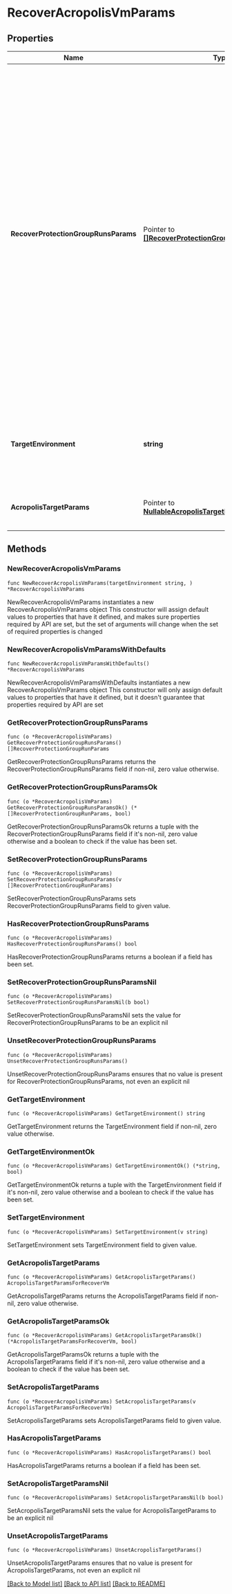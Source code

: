 # RecoverAcropolisVmParams

## Properties

Name | Type | Description | Notes
------------ | ------------- | ------------- | -------------
**RecoverProtectionGroupRunsParams** | Pointer to [**[]RecoverProtectionGroupRunParams**](RecoverProtectionGroupRunParams.md) | Specifies the Protection Group Runs params to recover. All the VM&#39;s that are successfully backed up by specified Runs will be recovered. This can be specified along with individual snapshots of VMs. User has to make sure that specified Object snapshots and Protection Group Runs should not have any intersection. For example, user cannot specify multiple Runs which has same Object or an Object snapshot and a Run which has same Object&#39;s snapshot. | [optional] 
**TargetEnvironment** | **string** | Specifies the environment of the recovery target. The corresponding params below must be filled out. | 
**AcropolisTargetParams** | Pointer to [**NullableAcropolisTargetParamsForRecoverVm**](AcropolisTargetParamsForRecoverVm.md) | Specifies the params for recovering to a Acropolis target. | [optional] 

## Methods

### NewRecoverAcropolisVmParams

`func NewRecoverAcropolisVmParams(targetEnvironment string, ) *RecoverAcropolisVmParams`

NewRecoverAcropolisVmParams instantiates a new RecoverAcropolisVmParams object
This constructor will assign default values to properties that have it defined,
and makes sure properties required by API are set, but the set of arguments
will change when the set of required properties is changed

### NewRecoverAcropolisVmParamsWithDefaults

`func NewRecoverAcropolisVmParamsWithDefaults() *RecoverAcropolisVmParams`

NewRecoverAcropolisVmParamsWithDefaults instantiates a new RecoverAcropolisVmParams object
This constructor will only assign default values to properties that have it defined,
but it doesn't guarantee that properties required by API are set

### GetRecoverProtectionGroupRunsParams

`func (o *RecoverAcropolisVmParams) GetRecoverProtectionGroupRunsParams() []RecoverProtectionGroupRunParams`

GetRecoverProtectionGroupRunsParams returns the RecoverProtectionGroupRunsParams field if non-nil, zero value otherwise.

### GetRecoverProtectionGroupRunsParamsOk

`func (o *RecoverAcropolisVmParams) GetRecoverProtectionGroupRunsParamsOk() (*[]RecoverProtectionGroupRunParams, bool)`

GetRecoverProtectionGroupRunsParamsOk returns a tuple with the RecoverProtectionGroupRunsParams field if it's non-nil, zero value otherwise
and a boolean to check if the value has been set.

### SetRecoverProtectionGroupRunsParams

`func (o *RecoverAcropolisVmParams) SetRecoverProtectionGroupRunsParams(v []RecoverProtectionGroupRunParams)`

SetRecoverProtectionGroupRunsParams sets RecoverProtectionGroupRunsParams field to given value.

### HasRecoverProtectionGroupRunsParams

`func (o *RecoverAcropolisVmParams) HasRecoverProtectionGroupRunsParams() bool`

HasRecoverProtectionGroupRunsParams returns a boolean if a field has been set.

### SetRecoverProtectionGroupRunsParamsNil

`func (o *RecoverAcropolisVmParams) SetRecoverProtectionGroupRunsParamsNil(b bool)`

 SetRecoverProtectionGroupRunsParamsNil sets the value for RecoverProtectionGroupRunsParams to be an explicit nil

### UnsetRecoverProtectionGroupRunsParams
`func (o *RecoverAcropolisVmParams) UnsetRecoverProtectionGroupRunsParams()`

UnsetRecoverProtectionGroupRunsParams ensures that no value is present for RecoverProtectionGroupRunsParams, not even an explicit nil
### GetTargetEnvironment

`func (o *RecoverAcropolisVmParams) GetTargetEnvironment() string`

GetTargetEnvironment returns the TargetEnvironment field if non-nil, zero value otherwise.

### GetTargetEnvironmentOk

`func (o *RecoverAcropolisVmParams) GetTargetEnvironmentOk() (*string, bool)`

GetTargetEnvironmentOk returns a tuple with the TargetEnvironment field if it's non-nil, zero value otherwise
and a boolean to check if the value has been set.

### SetTargetEnvironment

`func (o *RecoverAcropolisVmParams) SetTargetEnvironment(v string)`

SetTargetEnvironment sets TargetEnvironment field to given value.


### GetAcropolisTargetParams

`func (o *RecoverAcropolisVmParams) GetAcropolisTargetParams() AcropolisTargetParamsForRecoverVm`

GetAcropolisTargetParams returns the AcropolisTargetParams field if non-nil, zero value otherwise.

### GetAcropolisTargetParamsOk

`func (o *RecoverAcropolisVmParams) GetAcropolisTargetParamsOk() (*AcropolisTargetParamsForRecoverVm, bool)`

GetAcropolisTargetParamsOk returns a tuple with the AcropolisTargetParams field if it's non-nil, zero value otherwise
and a boolean to check if the value has been set.

### SetAcropolisTargetParams

`func (o *RecoverAcropolisVmParams) SetAcropolisTargetParams(v AcropolisTargetParamsForRecoverVm)`

SetAcropolisTargetParams sets AcropolisTargetParams field to given value.

### HasAcropolisTargetParams

`func (o *RecoverAcropolisVmParams) HasAcropolisTargetParams() bool`

HasAcropolisTargetParams returns a boolean if a field has been set.

### SetAcropolisTargetParamsNil

`func (o *RecoverAcropolisVmParams) SetAcropolisTargetParamsNil(b bool)`

 SetAcropolisTargetParamsNil sets the value for AcropolisTargetParams to be an explicit nil

### UnsetAcropolisTargetParams
`func (o *RecoverAcropolisVmParams) UnsetAcropolisTargetParams()`

UnsetAcropolisTargetParams ensures that no value is present for AcropolisTargetParams, not even an explicit nil

[[Back to Model list]](../README.md#documentation-for-models) [[Back to API list]](../README.md#documentation-for-api-endpoints) [[Back to README]](../README.md)


